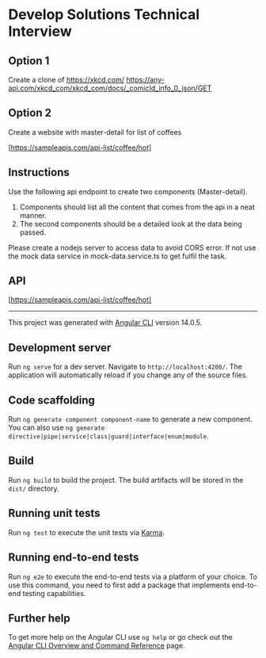 # Develop Solutions Technical Interview

## Option 1
Create a clone of https://xkcd.com/
https://any-api.com/xkcd_com/xkcd_com/docs/_comicId_info_0_json/GET

## Option 2
Create a website with master-detail for list of coffees

[https://sampleapis.com/api-list/coffee/hot]


## Instructions

Use the following api endpoint to create two components (Master-detail).

1. Components should list all the content that comes from the api in a neat manner.
2. The second components should be a detailed look at the data being passed.

Please create a nodejs server to access data to avoid CORS error.
If not use the mock data service in mock-data.service.ts to get fulfil the task.

## API
[https://sampleapis.com/api-list/coffee/hot]

---

This project was generated with [Angular CLI](https://github.com/angular/angular-cli) version 14.0.5.

## Development server

Run `ng serve` for a dev server. Navigate to `http://localhost:4200/`. The application will automatically reload if you change any of the source files.

## Code scaffolding

Run `ng generate component component-name` to generate a new component. You can also use `ng generate directive|pipe|service|class|guard|interface|enum|module`.

## Build

Run `ng build` to build the project. The build artifacts will be stored in the `dist/` directory.

## Running unit tests

Run `ng test` to execute the unit tests via [Karma](https://karma-runner.github.io).

## Running end-to-end tests

Run `ng e2e` to execute the end-to-end tests via a platform of your choice. To use this command, you need to first add a package that implements end-to-end testing capabilities.

## Further help

To get more help on the Angular CLI use `ng help` or go check out the [Angular CLI Overview and Command Reference](https://angular.io/cli) page.
